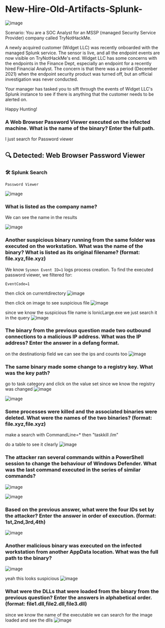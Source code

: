# New-Hire-Old-Artifacts-Splunk-
![image](https://github.com/user-attachments/assets/53117623-3d6e-4e37-b6e0-988a8075bba8)


Scenario: You are a SOC Analyst for an MSSP (managed Security Service Provider) company called TryNotHackMe.


A newly acquired customer (Widget LLC) was recently onboarded with the managed Splunk service. The sensor is live, and all the endpoint events are now visible on TryNotHackMe's end. Widget LLC has some concerns with the endpoints in the Finance Dept, especially an endpoint for a recently hired Financial Analyst. The concern is that there was a period (December 2021) when the endpoint security product was turned off, but an official investigation was never conducted. 

Your manager has tasked you to sift through the events of Widget LLC's Splunk instance to see if there is anything that the customer needs to be alerted on. 

Happy Hunting!


### A Web Browser Password Viewer executed on the infected machine. What is the name of the binary? Enter the full path.


I just search for Password viewer
## 🔍 Detected: Web Browser Password Viewer

### 🛠️ Splunk Search
```spl
Password Viewer
```
![image](https://github.com/user-attachments/assets/875d7818-cd29-40a9-a914-1db3cac772f8)


### What is listed as the company name?

We can see the name in the results

![image](https://github.com/user-attachments/assets/125e1649-7508-40cb-a912-4133d9b66711)

### Another suspicious binary running from the same folder was executed on the workstation. What was the name of the binary? What is listed as its original filename? (format: file.xyz,file.xyz)

We know `Sysmon Event ID=1` logs process creation.
To find the executed password viewer, we filtered for:

```
EventCode=1
```
then click on currentdirectory
![image](https://github.com/user-attachments/assets/c5f02988-797e-414c-9b6e-ed614a4f2f94)

then click on image to see suspicious file 
![image](https://github.com/user-attachments/assets/c6d6bb09-2248-4c06-beaf-bc267085366d)

since we know the suspicious file name is IonicLarge.exe we just search it in the query
![image](https://github.com/user-attachments/assets/04623f87-a6db-4d8c-8b44-c3c8036ec001)

### The binary from the previous question made two outbound connections to a malicious IP address. What was the IP address? Enter the answer in a defang format.

on the destinationip field we can see the ips and counts too
![image](https://github.com/user-attachments/assets/77fcec3a-7ff7-47f0-9720-ce755fc356e2)

### The same binary made some change to a registry key. What was the key path?

go to task category and click on the value set since we know the registry was changed
![image](https://github.com/user-attachments/assets/12e4c3db-4b82-4ce1-b215-dba92f278fd1)

![image](https://github.com/user-attachments/assets/e4cfcc70-4d7c-4704-89f8-bd700d7d4ddf)

### Some processes were killed and the associated binaries were deleted. What were the names of the two binaries? (format: file.xyz,file.xyz)
make a search with CommandLine=* then "taskkill /im"

do a table to see it clearly
![image](https://github.com/user-attachments/assets/4bab92ed-b47d-4cf2-bdf5-8df6635bfc0b)

### The attacker ran several commands within a PowerShell session to change the behaviour of Windows Defender. What was the last command executed in the series of similar commands?

![image](https://github.com/user-attachments/assets/87fe5967-2ff9-4442-9c41-c5662e7f698f)

![image](https://github.com/user-attachments/assets/d88b8f94-ca04-4f14-827e-a78e67c531e4)


### Based on the previous answer, what were the four IDs set by the attacker? Enter the answer in order of execution. (format: 1st,2nd,3rd,4th)

![image](https://github.com/user-attachments/assets/58a067a8-fee1-4a20-a9eb-c197fcfdf0b1)

### Another malicious binary was executed on the infected workstation from another AppData location. What was the full path to the binary?

![image](https://github.com/user-attachments/assets/e7d1b72a-55ae-4e99-832c-47ef15b8e5ce)

yeah this looks suspicious
![image](https://github.com/user-attachments/assets/c3e7dbdf-1da4-48b9-9daf-571d36e834b0)

### What were the DLLs that were loaded from the binary from the previous question? Enter the answers in alphabetical order. (format: file1.dll,file2.dll,file3.dll)


since we know the name of the executable we can search for the image loaded and see the dlls
![image](https://github.com/user-attachments/assets/97093b87-7e48-4611-8e0e-ed7315b3d026)













